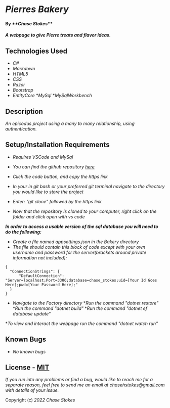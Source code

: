 # _Pierres Bakery_

#### By _**Chase Stokes_**

#### _A webpage to give Pierre treats and flavor ideas._

## Technologies Used

* _C#_
* _Markdown_
* _HTML5_
* _CSS_
* _Razor_
* _Bootstrap_
* _EntityCore_
*_MySql_
*_MySqlWorkbench_

## Description

_An epicodus project using a many to many relationship, using authentication._


## Setup/Installation Requirements
* _Requires VSCode and MySql_

* _You can find the github repository [here](https://github.com/ChaseStokes/Pierre2.Solution)_
* _Click the code button, and copy the https link_
* _In your in git bash or your preferred git terminal navigate to the directory you would like to store the project_
* _Enter: "git clone" followed by the https link_
* _Now that the repository is cloned to your computer, right click on the folder and click open with vs code_

_**In order to access a usable version of the sql database you will need to do the following:**_

* _Create a file named appsettings.json in the Bakery directory_
* _The file should contain this block of code except with your own username and password for the server(brackets around private information not included):_
```
{
  "ConnectionStrings": {
      "DefaultConnection": "Server=localhost;Port=3306;database=chase_stokes;uid=[Your Id Goes Here];pwd=[Your Password Here];"
  }
}
```
* _Navigate to the Factory directory_
*_Run the command "dotnet restore"_
*_Run the command "dotnet build"_
*_Run the command "dotnet ef database update"_


*_To view and interact the webpage run the command "dotnet watch run"_


## Known Bugs

* _No known bugs_

## License - [MIT](https://opensource.org/licenses/MIT)

_If you run into any problems or find a bug, would like to reach me for a separate reason, feel free to send me an email at chasehstokes@gmail.com with details of your issue._

Copyright (c) _2022_ _Chase Stokes_